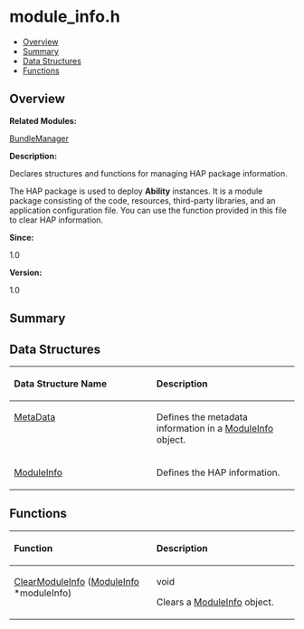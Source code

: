 # module\_info.h<a name="ZH-CN_TOPIC_0000001054799573"></a>

-   [Overview](#section340055970165628)
-   [Summary](#section1463508847165628)
-   [Data Structures](#nested-classes)
-   [Functions](#func-members)

## **Overview**<a name="section340055970165628"></a>

**Related Modules:**

[BundleManager](BundleManager.md)

**Description:**

Declares structures and functions for managing HAP package information. 

The HAP package is used to deploy  **Ability**  instances. It is a module package consisting of the code, resources, third-party libraries, and an application configuration file. You can use the function provided in this file to clear HAP information.

**Since:**

1.0

**Version:**

1.0

## **Summary**<a name="section1463508847165628"></a>

## Data Structures<a name="nested-classes"></a>

<a name="table1657341243165628"></a>
<table><thead align="left"><tr id="row1057050521165628"><th class="cellrowborder" valign="top" width="50%" id="mcps1.1.3.1.1"><p id="p1417088841165628"><a name="p1417088841165628"></a><a name="p1417088841165628"></a>Data Structure Name</p>
</th>
<th class="cellrowborder" valign="top" width="50%" id="mcps1.1.3.1.2"><p id="p941856129165628"><a name="p941856129165628"></a><a name="p941856129165628"></a>Description</p>
</th>
</tr>
</thead>
<tbody><tr id="row646486397165628"><td class="cellrowborder" valign="top" width="50%" headers="mcps1.1.3.1.1 "><p id="p1080494591165628"><a name="p1080494591165628"></a><a name="p1080494591165628"></a><a href="MetaData.md">MetaData</a></p>
</td>
<td class="cellrowborder" valign="top" width="50%" headers="mcps1.1.3.1.2 "><p id="p589485919165628"><a name="p589485919165628"></a><a name="p589485919165628"></a>Defines the metadata information in a <a href="ModuleInfo.md">ModuleInfo</a> object. </p>
</td>
</tr>
<tr id="row1880966089165628"><td class="cellrowborder" valign="top" width="50%" headers="mcps1.1.3.1.1 "><p id="p1043945722165628"><a name="p1043945722165628"></a><a name="p1043945722165628"></a><a href="ModuleInfo.md">ModuleInfo</a></p>
</td>
<td class="cellrowborder" valign="top" width="50%" headers="mcps1.1.3.1.2 "><p id="p941621135165628"><a name="p941621135165628"></a><a name="p941621135165628"></a>Defines the HAP information. </p>
</td>
</tr>
</tbody>
</table>

## Functions<a name="func-members"></a>

<a name="table988761447165628"></a>
<table><thead align="left"><tr id="row200734540165628"><th class="cellrowborder" valign="top" width="50%" id="mcps1.1.3.1.1"><p id="p1636310425165628"><a name="p1636310425165628"></a><a name="p1636310425165628"></a>Function</p>
</th>
<th class="cellrowborder" valign="top" width="50%" id="mcps1.1.3.1.2"><p id="p758087904165628"><a name="p758087904165628"></a><a name="p758087904165628"></a>Description</p>
</th>
</tr>
</thead>
<tbody><tr id="row907440629165628"><td class="cellrowborder" valign="top" width="50%" headers="mcps1.1.3.1.1 "><p id="p989357519165628"><a name="p989357519165628"></a><a name="p989357519165628"></a><a href="BundleManager.md#ga6c2242cc10f135d129b95444faacb345">ClearModuleInfo</a> (<a href="ModuleInfo.md">ModuleInfo</a> *moduleInfo)</p>
</td>
<td class="cellrowborder" valign="top" width="50%" headers="mcps1.1.3.1.2 "><p id="p1601779749165628"><a name="p1601779749165628"></a><a name="p1601779749165628"></a>void </p>
<p id="p677162299165628"><a name="p677162299165628"></a><a name="p677162299165628"></a>Clears a <a href="ModuleInfo.md">ModuleInfo</a> object. </p>
</td>
</tr>
</tbody>
</table>


